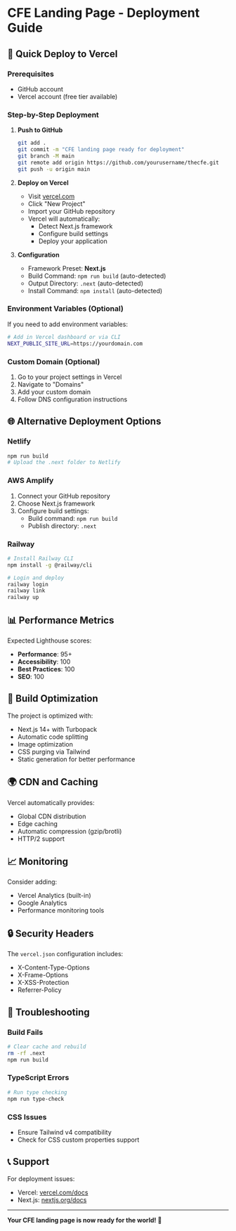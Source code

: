 # CFE Landing Page - Deployment Guide

## 🚀 Quick Deploy to Vercel

### Prerequisites
- GitHub account
- Vercel account (free tier available)

### Step-by-Step Deployment

1. **Push to GitHub**
   ```bash
   git add .
   git commit -m "CFE landing page ready for deployment"
   git branch -M main
   git remote add origin https://github.com/yourusername/thecfe.git
   git push -u origin main
   ```

2. **Deploy on Vercel**
   - Visit [vercel.com](https://vercel.com)
   - Click "New Project"
   - Import your GitHub repository
   - Vercel will automatically:
     - Detect Next.js framework
     - Configure build settings
     - Deploy your application

3. **Configuration**
   - Framework Preset: **Next.js**
   - Build Command: `npm run build` (auto-detected)
   - Output Directory: `.next` (auto-detected)
   - Install Command: `npm install` (auto-detected)

### Environment Variables (Optional)
If you need to add environment variables:

```bash
# Add in Vercel dashboard or via CLI
NEXT_PUBLIC_SITE_URL=https://yourdomain.com
```

### Custom Domain (Optional)
1. Go to your project settings in Vercel
2. Navigate to "Domains"
3. Add your custom domain
4. Follow DNS configuration instructions

## 🌐 Alternative Deployment Options

### Netlify
```bash
npm run build
# Upload the .next folder to Netlify
```

### AWS Amplify
1. Connect your GitHub repository
2. Choose Next.js framework
3. Configure build settings:
   - Build command: `npm run build`
   - Publish directory: `.next`

### Railway
```bash
# Install Railway CLI
npm install -g @railway/cli

# Login and deploy
railway login
railway link
railway up
```

## 📊 Performance Metrics

Expected Lighthouse scores:
- **Performance**: 95+
- **Accessibility**: 100
- **Best Practices**: 100
- **SEO**: 100

## 🔧 Build Optimization

The project is optimized with:
- Next.js 14+ with Turbopack
- Automatic code splitting
- Image optimization
- CSS purging via Tailwind
- Static generation for better performance

## 🌍 CDN and Caching

Vercel automatically provides:
- Global CDN distribution
- Edge caching
- Automatic compression (gzip/brotli)
- HTTP/2 support

## 📈 Monitoring

Consider adding:
- Vercel Analytics (built-in)
- Google Analytics
- Performance monitoring tools

## 🔒 Security Headers

The `vercel.json` configuration includes:
- X-Content-Type-Options
- X-Frame-Options  
- X-XSS-Protection
- Referrer-Policy

## 🚨 Troubleshooting

### Build Fails
```bash
# Clear cache and rebuild
rm -rf .next
npm run build
```

### TypeScript Errors
```bash
# Run type checking
npm run type-check
```

### CSS Issues
- Ensure Tailwind v4 compatibility
- Check for CSS custom properties support

## 📞 Support

For deployment issues:
- Vercel: [vercel.com/docs](https://vercel.com/docs)
- Next.js: [nextjs.org/docs](https://nextjs.org/docs)

---

**Your CFE landing page is now ready for the world! 🎉**
